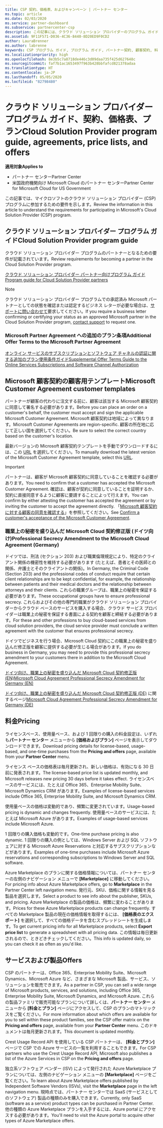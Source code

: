```yaml
---
title: CSP 契約、価格表、およびキャンペーン | パートナー センター
ms.topic: article
ms.date: 02/03/2020
ms.service: partner-dashboard
ms.subservice: partnercenter-csp
description: この記事には、クラウド ソリューション プロバイダーのプログラム ガイド、パートナー契約、顧客契約、料金表、提供できる製品へのリンクがあります。
ms.assetid: 9F11F571-D036-4C36-8440-8D20ED9F0CD2
author: LauraBrenner
ms.author: labrenne
keywords: CSP プログラム ガイド, プログラム ガイド, パートナー契約, 顧客契約, 料金表, キャンペーン
ms.localizationpriority: high
ms.openlocfilehash: 8e3b5c7a8718de446c3d09daa735f425d627648c
ms.sourcegitcommit: faf7b1ac1653497f963b428bbfafcd821378adaa
ms.translationtype: HT
ms.contentlocale: ja-JP
ms.lasthandoff: 05/05/2020
ms.locfileid: "82798480"
---
```

# <a name="cloud-solution-provider-program-guide-agreements-price-lists-and-offers"></a><span data-ttu-id="71e9c-104">クラウド ソリューション プロバイダー プログラム ガイド、契約、価格表、プラン</span><span class="sxs-lookup"><span data-stu-id="71e9c-104">Cloud Solution Provider program guide, agreements, price lists, and offers</span></span>

<span data-ttu-id="71e9c-105">**適用対象**</span><span class="sxs-lookup"><span data-stu-id="71e9c-105">**Applies to**</span></span>

-  <span data-ttu-id="71e9c-106">パートナー センター</span><span class="sxs-lookup"><span data-stu-id="71e9c-106">Partner Center</span></span>
-  <span data-ttu-id="71e9c-107">米国政府機関向け Microsoft Cloud のパートナー センター</span><span class="sxs-lookup"><span data-stu-id="71e9c-107">Partner Center for Microsoft Cloud for US Government</span></span>


<span data-ttu-id="71e9c-108">この記事では、マイクロソフトのクラウド ソリューション プロバイダー (CSP) プログラムに参加するための要件を示します。</span><span class="sxs-lookup"><span data-stu-id="71e9c-108">Review the information in this article to understand the requirements for participating in Microsoft's Cloud Solution Provider (CSP) program.</span></span>

## <a name="cloud-solution-provider-program-guide"></a><span data-ttu-id="71e9c-109">クラウド ソリューション プロバイダー プログラム ガイド</span><span class="sxs-lookup"><span data-stu-id="71e9c-109">Cloud Solution Provider program guide</span></span>

<span data-ttu-id="71e9c-110">クラウド ソリューション プロバイダー プログラムのパートナーとなるための要件が記載されています。</span><span class="sxs-lookup"><span data-stu-id="71e9c-110">Review requirements for becoming a partner in the Cloud Solution Provider program.</span></span>

[<span data-ttu-id="71e9c-111">クラウド ソリューション プロバイダー パートナー向けプログラム ガイド</span><span class="sxs-lookup"><span data-stu-id="71e9c-111">Program guide for Cloud Solution Provider partners</span></span>](https://go.microsoft.com/fwlink/p/?LinkId=617100)

>[!Note]
><span data-ttu-id="71e9c-112">クラウド ソリューション プロバイダー プログラムでの承認済み Microsoft パートナーとしての状態を確認または認定するビジネス レターが必要な場合は、[サポートに問い合わせて](https://partner.microsoft.com/pcv/servicerequests/create)要求してください。</span><span class="sxs-lookup"><span data-stu-id="71e9c-112">If you require a business letter confirming or certifying your status as an approved Microsoft partner in the Cloud Solution Provider program, [contact support](https://partner.microsoft.com/pcv/servicerequests/create) to request one.</span></span>

### <a name="additional-offer-terms-to-the-microsoft-partner-agreement"></a><span data-ttu-id="71e9c-113">Microsoft Partner Agreement への追加のプラン条項</span><span class="sxs-lookup"><span data-stu-id="71e9c-113">Additional Offer Terms to the Microsoft Partner Agreement</span></span>

[<span data-ttu-id="71e9c-114">オンライン サービスのサブスクリプションとソフトウェア チャネルの認証に関する追加のプラン使用条件ガイド</span><span class="sxs-lookup"><span data-stu-id="71e9c-114">Supplemental Offer Terms Guide to the Online Services Subscriptions and Software Channel Authorization</span></span>](https://query.prod.cms.rt.microsoft.com/cms/api/am/binary/RE3NOo7)

## <a name="microsoft-customer-agreement-customer-templates"></a><span data-ttu-id="71e9c-115">Microsoft 顧客契約の顧客用テンプレート</span><span class="sxs-lookup"><span data-stu-id="71e9c-115">Microsoft Customer Agreement customer templates</span></span>

<span data-ttu-id="71e9c-116">パートナーが顧客の代わりに注文する前に、顧客は該当する Microsoft 顧客契約に同意して署名する必要があります。</span><span class="sxs-lookup"><span data-stu-id="71e9c-116">Before you can place an order on a customer's behalf, the customer must accept and sign the applicable Microsoft Customer Agreement.</span></span> <span data-ttu-id="71e9c-117">Microsoft 顧客契約は地域によって異なります。</span><span class="sxs-lookup"><span data-stu-id="71e9c-117">Microsoft Customer Agreements are region-specific.</span></span> <span data-ttu-id="71e9c-118">顧客の所在地に応じて正しい国を選択してください。</span><span class="sxs-lookup"><span data-stu-id="71e9c-118">Be sure to select the correct country based on the customer's location.</span></span>

<span data-ttu-id="71e9c-119">最新バージョンの Microsoft 顧客契約テンプレートを手動でダウンロードするには、この [URL](https://aka.ms/customeragreement) を選択してください。</span><span class="sxs-lookup"><span data-stu-id="71e9c-119">To manually download the latest version of the Microsoft Customer Agreement template, select this [URL](https://aka.ms/customeragreement).</span></span>

>[!IMPORTANT]
><span data-ttu-id="71e9c-120">パートナーは、顧客が Microsoft 顧客契約に同意していることを確認する必要があります。</span><span class="sxs-lookup"><span data-stu-id="71e9c-120">You need to confirm that a customer has accepted the Microsoft Customer Agreement.</span></span> <span data-ttu-id="71e9c-121">確認は、顧客が契約に同意していることを証明するか、契約に直接同意するように顧客に要請することによって行えます。</span><span class="sxs-lookup"><span data-stu-id="71e9c-121">You can confirm by either attesting the customer has accepted the agreement or by inviting the customer to accept the agreement directly.</span></span> <span data-ttu-id="71e9c-122">「[Microsoft 顧客契約に対する顧客の同意を確認する](confirm-customer-agreement.md)」を参照してください。</span><span class="sxs-lookup"><span data-stu-id="71e9c-122">See [Confirm a customer's acceptance of the Microsoft Customer Agreement](confirm-customer-agreement.md).</span></span>

### <a name="professional-secrecy-amendment-to-the-microsoft-cloud-agreement-germany"></a><span data-ttu-id="71e9c-123">職業上の秘密を盛り込んだ Microsoft Cloud 契約修正版 (ドイツ向け)</span><span class="sxs-lookup"><span data-stu-id="71e9c-123">Professional Secrecy Amendment to the Microsoft Cloud Agreement (Germany)</span></span>

<span data-ttu-id="71e9c-124">ドイツでは、刑法 (セクション 203) および職業倫理規定により、特定のクライアント関係の機密性を維持する必要があります (たとえば、患者とその医師との関係、弁護士とそのクライアントの関係)。</span><span class="sxs-lookup"><span data-stu-id="71e9c-124">In Germany, the Criminal Code (Section 203) and the professional codes of conduct require that certain client relationships are to be kept confidential, for example, the relationship between patients and their medical doctors and the relationship between attorneys and their clients.</span></span> <span data-ttu-id="71e9c-125">これらの職業グループは、職業上の秘密を保証する必要があります。</span><span class="sxs-lookup"><span data-stu-id="71e9c-125">These occupational groups have to ensure professional secrecy.</span></span> <span data-ttu-id="71e9c-126">これらおよびその他の専門的職業がクラウド ソリューション プロバイダーからクラウド ベースのサービスを購入する場合、クラウド サービス プロバイダーは職業上の秘密を保証する書面による契約を顧客と締結する必要があります。</span><span class="sxs-lookup"><span data-stu-id="71e9c-126">For these and other professions to buy cloud-based services from cloud solution providers, the cloud service provider must conclude a written agreement with the customer that ensures professional secrecy.</span></span>

<span data-ttu-id="71e9c-127">ドイツでビジネスを行う場合、Microsoft Cloud 契約にこの職業上の秘密を盛り込んだ修正版を顧客に提供する必要が生じる場合があります。</span><span class="sxs-lookup"><span data-stu-id="71e9c-127">If you do business in Germany, you may need to provide this professional secrecy amendment to your customers there in addition to the Microsoft Cloud Agreement.</span></span>

[<span data-ttu-id="71e9c-128">ドイツ向け、職業上の秘密を盛り込んだ Microsoft Cloud 契約修正版 (EN)</span><span class="sxs-lookup"><span data-stu-id="71e9c-128">Microsoft Cloud Agreement Professional Secrecy Amendment for Germany (EN)</span></span>](https://go.microsoft.com/fwlink/?linkid=2030827&clcid=0x409)

<span data-ttu-id="71e9c-129">[ドイツ向け、職業上の秘密を盛り込んだ Microsoft Cloud 契約修正版 (DE)](https://go.microsoft.com/fwlink/?linkid=2030827&clcid=0x407) に関するページ</span><span class="sxs-lookup"><span data-stu-id="71e9c-129">[Microsoft Cloud Agreement Professional Secrecy Amendment for Germany (DE)](https://go.microsoft.com/fwlink/?linkid=2030827&clcid=0x407)</span></span>

## <a name="pricing"></a><span data-ttu-id="71e9c-130">料金</span><span class="sxs-lookup"><span data-stu-id="71e9c-130">Pricing</span></span>

<span data-ttu-id="71e9c-131">ライセンスベース、使用量ベース、および 1 回限りの購入の料金設定は、いずれも**パートナー センター** メニューから **[価格およびプラン]** ページを表示してダウンロードできます。</span><span class="sxs-lookup"><span data-stu-id="71e9c-131">Download pricing details for license-based, usage-based, and one-time purchases from the **Pricing and offers** page, available from your **Partner Center** menu.</span></span>

<span data-ttu-id="71e9c-132">ライセンス ベースの価格表は毎月更新され、新しい価格は、有効になる 30 日前に発表されます。</span><span class="sxs-lookup"><span data-stu-id="71e9c-132">The license-based price list is updated monthly, and Microsoft releases new pricing 30 days before it takes effect.</span></span> <span data-ttu-id="71e9c-133">ライセンスベースのサービスには、たとえば Office 365、Enterprise Mobility Suite、Microsoft Dynamics CRM があります。</span><span class="sxs-lookup"><span data-stu-id="71e9c-133">Examples of license-based services include Office 365, Enterprise Mobility Suite, and Microsoft Dynamics CRM.</span></span> 

<span data-ttu-id="71e9c-134">使用量ベースの価格は変動的であり、頻繁に変更されています。</span><span class="sxs-lookup"><span data-stu-id="71e9c-134">Usage-based pricing is dynamic and changes frequently.</span></span> <span data-ttu-id="71e9c-135">使用量ベースのサービスには、たとえば Microsoft Azure があります。</span><span class="sxs-lookup"><span data-stu-id="71e9c-135">Examples of usage-based services include Microsoft Azure.</span></span>

<span data-ttu-id="71e9c-136">1 回限りの購入価格も変動的です。</span><span class="sxs-lookup"><span data-stu-id="71e9c-136">One-time purchase pricing is also dynamic.</span></span> <span data-ttu-id="71e9c-137">1 回限りの購入の例としては、Windows Server および SQL ソフトウェアに対する Microsoft Azure Reservations と対応するサブスクリプションなどがあります。</span><span class="sxs-lookup"><span data-stu-id="71e9c-137">Examples of one-time purchases include Microsoft Azure reservations and corresponding subscriptions to Windows Server and SQL software.</span></span>

<span data-ttu-id="71e9c-138">Azure Marketplace のプランに関する価格情報については、パートナー センターの左側のナビゲーション メニューで **[Marketplace]** に移動してください。</span><span class="sxs-lookup"><span data-stu-id="71e9c-138">For pricing info about Azure Marketplace offers, go to **Marketplace** in the Partner Center left navigation menu.</span></span> <span data-ttu-id="71e9c-139">発行元、SKU、価格に関する情報を見る製品を選択します。</span><span class="sxs-lookup"><span data-stu-id="71e9c-139">Select a product to see info about the publisher, SKUs, and pricing.</span></span> <span data-ttu-id="71e9c-140">Azure Marketplace の製品の価格は、頻繁に変わることがあります。</span><span class="sxs-lookup"><span data-stu-id="71e9c-140">Prices for these Azure Marketplace products can change frequently.</span></span> <span data-ttu-id="71e9c-141">すべての Marketplace 製品の現在の価格情報を取得するには、 **[価格表のエクスポート]** を選択して、すべての価格データを含むスプレッドシートを生成します。</span><span class="sxs-lookup"><span data-stu-id="71e9c-141">To get current pricing info for all Marketplace products, select **Export price list** to generate a spreadsheet with all pricing data.</span></span> <span data-ttu-id="71e9c-142">この情報は毎日更新されるので、ときどきチェックしてください。</span><span class="sxs-lookup"><span data-stu-id="71e9c-142">This info is updated daily, so you can check it as often as you'd like.</span></span>

## <a name="offers"></a><span data-ttu-id="71e9c-143">サービスおよび製品</span><span class="sxs-lookup"><span data-stu-id="71e9c-143">Offers</span></span>

<span data-ttu-id="71e9c-144">CSP のパートナーは、Office 365、Enterprise Mobility Suite、Microsoft Dynamics、Microsoft Azure など、さまざまな Microsoft 製品、サービス、ソリューションを販売できます。</span><span class="sxs-lookup"><span data-stu-id="71e9c-144">As a partner in CSP, you can sell a wide range of Microsoft products, services, and solutions, including Office 365, Enterprise Mobility Suite, Microsoft Dynamics, and Microsoft Azure.</span></span> <span data-ttu-id="71e9c-145">これらの製品ファミリで販売可能なプランについて詳しくは、**パートナー センター** メニューから **[料金とプラン]** ページにアクセスして、CSP のプランのマトリックスをご覧ください。</span><span class="sxs-lookup"><span data-stu-id="71e9c-145">For more information about which offers are available for you to sell within these product families, see the CSP offer matrix on the **Pricing and offers** page, available from your **Partner Center** menu.</span></span> <span data-ttu-id="71e9c-146">このドキュメントは毎月更新されます。</span><span class="sxs-lookup"><span data-stu-id="71e9c-146">This document is updated monthly.</span></span>

<span data-ttu-id="71e9c-147">Crest Usage Record API を使用している CSP パートナーは、 **[料金とプラン]** ページで CSP での Azure サービスの一覧を利用することもできます。</span><span class="sxs-lookup"><span data-stu-id="71e9c-147">For CSP partners who use the Crest Usage Record API, Microsoft also publishes a list of the Azure Services in CSP on the **Pricing and offers** page.</span></span>

<span data-ttu-id="71e9c-148">独立系ソフトウェア ベンダー (ISV) によって発行された Azure Marketplace プランについては、左側のナビゲーション メニューの **[Marketplace]** ページをご覧ください。</span><span class="sxs-lookup"><span data-stu-id="71e9c-148">To learn about Azure Marketplace offers published by Independent Software Vendors  (ISVs), visit the **Marketplace** page in the left navigation menu.</span></span> <span data-ttu-id="71e9c-149">現時点では、パートナー センターでは SaaS (サービスとしてのソフトウェア) 製品の種類のみを購入できます。</span><span class="sxs-lookup"><span data-stu-id="71e9c-149">Currently, only SaaS (software as a service) product types can be purchased in Partner Center.</span></span> <span data-ttu-id="71e9c-150">他の種類の Azure Marketplace プランを入手するには、Azure portal にアクセスする必要があります。</span><span class="sxs-lookup"><span data-stu-id="71e9c-150">You'll need to visit the Azure portal to acquire other types of Azure Marketplace offers.</span></span>
